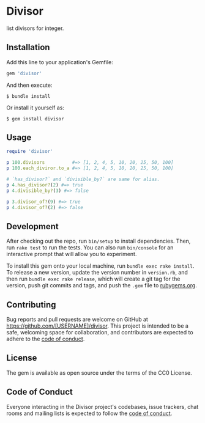 # Divisor

list divisors for integer.

## Installation

Add this line to your application's Gemfile:

```ruby
gem 'divisor'
```

And then execute:

    $ bundle install

Or install it yourself as:

    $ gem install divisor

## Usage

```rb
require 'divisor'

p 100.divisors          #=> [1, 2, 4, 5, 10, 20, 25, 50, 100]
p 100.each_diviror.to_a #=> [1, 2, 4, 5, 10, 20, 25, 50, 100]

# `has_divisor?` and `divisible_by?` are same for alias.
p 4.has_divisor?(2) #=> true
p 4.divisible_by?(3) #=> false

p 3.divisor_of?(9) #=> true
p 4.divisor_of?(2) #=> false
```

## Development

After checking out the repo, run `bin/setup` to install dependencies. Then, run `rake test` to run the tests. You can also run `bin/console` for an interactive prompt that will allow you to experiment.

To install this gem onto your local machine, run `bundle exec rake install`. To release a new version, update the version number in `version.rb`, and then run `bundle exec rake release`, which will create a git tag for the version, push git commits and tags, and push the `.gem` file to [rubygems.org](https://rubygems.org).

## Contributing

Bug reports and pull requests are welcome on GitHub at https://github.com/[USERNAME]/divisor. This project is intended to be a safe, welcoming space for collaboration, and contributors are expected to adhere to the [code of conduct](https://github.com/[USERNAME]/divisor/blob/master/CODE_OF_CONDUCT.md).


## License

The gem is available as open source under the terms of the CC0 License.

## Code of Conduct

Everyone interacting in the Divisor project's codebases, issue trackers, chat rooms and mailing lists is expected to follow the [code of conduct](https://github.com/[USERNAME]/divisor/blob/master/CODE_OF_CONDUCT.md).
